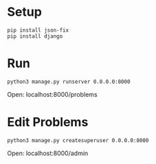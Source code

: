# Setup
```
pip install json-fix
pip install django
```

# Run
```
python3 manage.py runserver 0.0.0.0:8000
```
Open: localhost:8000/problems

# Edit Problems
```
python3 manage.py createsuperuser 0.0.0.0:8000
```
Open: localhost:8000/admin
